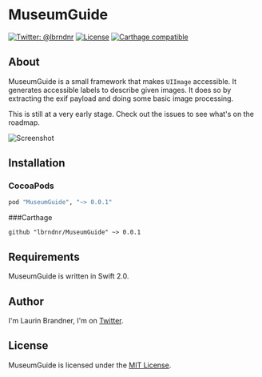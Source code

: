 # MuseumGuide

[![Twitter: @lbrndnr](https://img.shields.io/badge/contact-@lbrndnr-blue.svg?style=flat)](https://twitter.com/lbrndnr)
[![License](http://img.shields.io/badge/license-MIT-green.svg?style=flat)](https://github.com/lbrndnr/MuseumGuide/blob/master/LICENSE)
[![Carthage compatible](https://img.shields.io/badge/Carthage-compatible-4BC51D.svg?style=flat)](https://github.com/Carthage/Carthage)

## About
MuseumGuide is a small framework that makes `UIImage` accessible. It generates accessible labels to describe given images. It does so by extracting the exif payload and doing some basic image processing.

This is still at a very early stage. Check out the issues to see what's on the roadmap.

![Screenshot](https://raw.githubusercontent.com/lbrndnr/MuseumGuide/master/Screenshots/Example.png)

## Installation

### CocoaPods
```ruby
pod "MuseumGuide", "~> 0.0.1"
```

###Carthage
```objc
github "lbrndnr/MuseumGuide" ~> 0.0.1
```

## Requirements
MuseumGuide is written in Swift 2.0.

## Author
I'm Laurin Brandner, I'm on [Twitter](https://twitter.com/lbrndnr).

## License
MuseumGuide is licensed under the [MIT License](http://opensource.org/licenses/mit-license.php).
